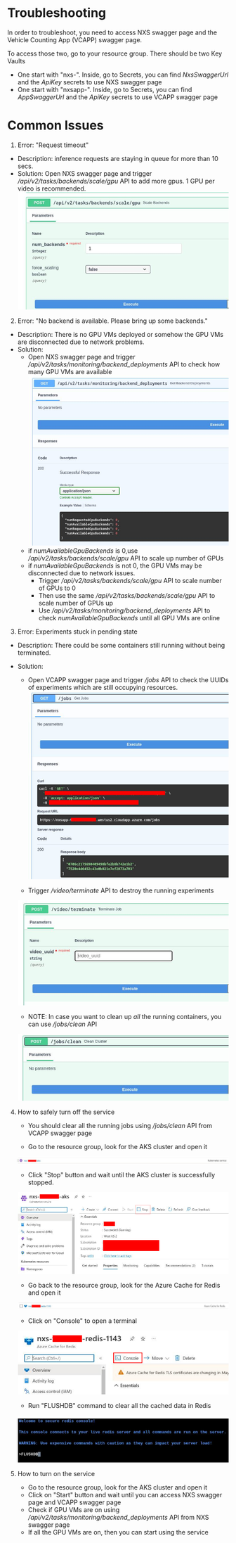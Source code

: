 # Troubleshooting

In order to troubleshoot, you need to access NXS swagger page and the Vehicle Counting App (VCAPP) swagger page.

To access those two, go to your resource group. There should be two Key Vaults
- One start with "nxs-". Inside, go to Secrets, you can find *NxsSwaggerUrl* and the *ApiKey* secrets to use NXS swagger page
- One start with "nxsapp-". Inside, go to Secrets, you can find *AppSwaggerUrl* and the *ApiKey* secrets to use VCAPP swagger page

# Common Issues

1. Error: "Request timeout"
- Description: inference requests are staying in queue for more than 10 secs.
- Solution: Open NXS swagger page and trigger */api/v2/tasks/backends/scale/gpu* API to add more gpus. 1 GPU per video is recommended. 
![](data/image1.jpg)

2. Error: "No backend is available. Please bring up some backends."
- Description: There is no GPU VMs deployed or somehow the GPU VMs are disconnected due to network problems.
- Solution:
    * Open NXS swagger page and trigger */api/v2/tasks/monitoring/backend_deployments* API to check how many GPU VMs are available
    ![](data/image2.jpg)
    * if *numAvailableGpuBackends* is 0,use */api/v2/tasks/backends/scale/gpu* API to scale up number of GPUs
    * if *numAvailableGpuBackends* is not 0, the GPU VMs may be disconnected due to network issues.
        * Trigger */api/v2/tasks/backends/scale/gpu* API to scale number of GPUs to 0
        * Then use the same */api/v2/tasks/backends/scale/gpu* API to scale number of GPUs up
        * Use */api/v2/tasks/monitoring/backend_deployments* API to check *numAvailableGpuBackends* until all GPU VMs are online

3. Error: Experiments stuck in pending state
- Description: There could be some containers still running without being terminated.
- Solution:
    * Open VCAPP swagger page and trigger */jobs* API to check the UUIDs of experiments which are still occupying resources.
    ![](data/image3.jpg)

    * Trigger */video/terminate* API to destroy the running experiments

    ![](data/image4.jpg)

    * NOTE: In case you want to clean up *all* the running containers, you can use */jobs/clean* API

    ![](data/image5.jpg)

4. How to safely turn off the service
    - You should clear all the running jobs using */jobs/clean* API from VCAPP swagger page

    - Go to the resource group, look for the AKS cluster and open it

    ![](data/image6.jpg)

    - Click "Stop" button and wait until the AKS cluster is successfully stopped.

    ![](data/image7.jpg)

    - Go back to the resource group, look for the Azure Cache for Redis and open it

    ![](data/image8.jpg)
    
    - Click on "Console" to open a terminal

    ![](data/image9.jpg)

    - Run "FLUSHDB" command to clear all the cached data in Redis

    ![](data/image10.jpg)

5. How to turn on the service
    - Go to the resource group, look for the AKS cluster and open it
    - Click on "Start" button and wait until you can access NXS swagger page and VCAPP swagger page
    - Check if GPU VMs are on using */api/v2/tasks/monitoring/backend_deployments* API from NXS swagger page
    - If all the GPU VMs are on, then you can start using the service

